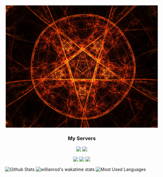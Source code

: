 <p align="center">
  <a href="https://ayakobot.com"><img src="PFP.png" alt="Lars_und_so" width=500></a>
</p>

<h3 align="center">My Servers</h3>
<p align="center"><a href="https://discord.gg/animekos" target="_blank"><img src="https://img.shields.io/badge/Discord-Animekos-b0ff00?style=flat&logo=discord&logoColor=white"/></a>
<a href="https://support.ayakobot.com" target="_blank"><img src="https://img.shields.io/badge/Discord-Ayako%20Support-b0ff00?style=flat&logo=discord&logoColor=white"/></a>
<p align="center"><a href="https://discord.gg/aj63GaGGvu" target="_blank"><img src="https://img.shields.io/badge/Discord-Gameverse-b0ff00?style=flat&logo=discord&logoColor=white"/></a>
<a href="https://discord.gg/pats" target="_blank"><img src="https://img.shields.io/badge/Discord-Cozy%20Kingdom-b0ff00?style=flat&logo=discord&logoColor=white"/></a>
<a href="https://discord.gg/willis" target="_blank"><img src="https://img.shields.io/badge/Discord-WiLLiS%20Gaming-b0ff00?style=flat&logo=discord&logoColor=white"/></a>
    



![Github Stats](https://github-readme-stats.vercel.app/api?username=Larsundso&show_icons=true&theme=merko )
![willianrod's wakatime stats](https://github-readme-stats.vercel.app/api/wakatime?username=Larsundso&theme=merko)
![Most Used Languages](https://github-readme-stats.vercel.app/api/top-langs/?username=Larsundso&theme=merko&layout=compact)

